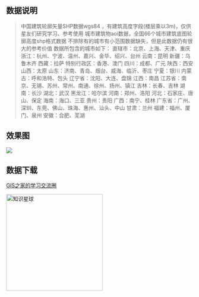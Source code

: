 ## 数据说明
> 中国建筑轮廓矢量SHP数据wgs84 ，有建筑高度字段(楼层乘以3m)，仅供星友们研究学习、参考使用
城市建筑物aoi数据，全国66个城市建筑底图轮廓高度shp格式数据
不排除有的城市有小范围数据缺失，但是此数据仍有很大的参考价值
数据所包含的城市如下：
直辖市：北京、上海、天津、重庆
浙江：杭州、宁波、温州、嘉兴、金华、绍兴、台州
云南：昆明
新疆：乌鲁木齐
西藏：拉萨
特别行政区：香港、澳门
四川：成都、广元
陕西：西安
山西：太原
山东：济南、青岛、烟台、威海、临沂、枣庄
宁夏：银川
内蒙古：呼和浩特、包头
辽宁省：沈阳、大连、盘锦
江西：南昌
江苏省：南京、无锡、苏州、常州、南通、徐州、扬州、镇江
吉林：长春、吉林
湖南：长沙
湖北：武汉
黑龙江：哈尔滨
河南：郑州、洛阳
河北：石家庄、唐山、保定
海南：海口、三亚
贵州：贵阳
广西：南宁、桂林
广东省：广州、深圳、东莞、佛山、珠海、惠州、汕头、中山
甘肃：兰州
福建：福州、厦门、泉州
安徽：合肥、芜湖

## 效果图
![](https://gitee.com/gishome/gis-learning-circle/raw/main/%E6%95%88%E6%9E%9C%E5%9B%BE/%E5%BB%BA%E7%AD%91%E7%89%A9%E8%BD%AE%E5%BB%93%E5%B8%A6%E9%AB%98%E5%B1%82.png)
 
 
## 数据下载
[GIS之家的学习交流圈](https://t.zsxq.com/Ivg49)   

<img src="https://gitee.com/gishome/gis-learning-circle/raw/main/%E6%95%88%E6%9E%9C%E5%9B%BE/%E7%9F%A5%E8%AF%86%E6%98%9F%E7%90%83.jpg" width="260" height="auto" alt="知识星球">